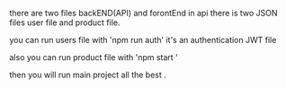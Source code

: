 there are two files backEND(API) and forontEnd in api there is two JSON files user file and product file.

 you can run users file with 'npm run auth' it's an authentication JWT file

 also you can run product file with 'npm start '

 then you will run main project all the best .

